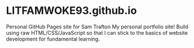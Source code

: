 # LITFAMWOKE93.github.io
Personal GitHub Pages site for Sam Trafton
My personal portfolio site! Build using raw HTML/CSS/JavaScript so that I can stick to the basics of website development for fundamental learning. 
